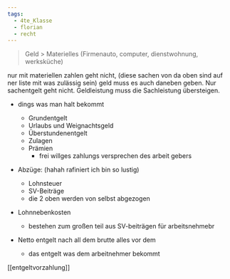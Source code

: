 ```yaml
---
tags:
  - 4te_Klasse
  - florian
  - recht
---
```

> Geld > Materielles (Firmenauto, computer, dienstwohnung, werksküche)

nur mit materiellen zahlen geht nicht, (diese sachen von da oben sind auf ner liste mit was zulässig sein) geld muss es auch daneben geben. Nur sachentgelt geht nicht.
Geldleistung muss die Sachleistung übersteigen.

- dings was man halt bekommt
	- Grundentgelt
	- Urlaubs und Weignachtsgeld
	- Überstundenentgelt
	- Zulagen
	- Prämien
		- frei willges zahlungs versprechen des arbeit gebers
- Abzüge: (hahah rafiniert ich bin so lustig)
	- Lohnsteuer
	- SV-Beiträge
	- die 2 oben werden von selbst abgezogen
- Lohnnebenkosten
	- bestehen zum großen teil aus SV-beiträgen für arbeitsnehmebr

- Netto entgelt nach all dem brutte alles vor dem
	- das entgelt was dem arbeitnehmer bekommt

[[entgeltvorzahlung]]